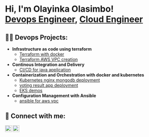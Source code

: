 <h1>Hi, I'm Olayinka Olasimbo! <br/><a href="https://github.com/donwaikay">Devops Engineer</a>, <a href="https://www.linkedin.com/in/olayinkaolasimbo/">Cloud Engineer</a>

<h2>👨‍💻 Devops Projects:</h2>

- <b>Infrastructure as code using terraform</b>
  - [Terraform with docker](https://github.com/donwaikay/terraform-docker)
  - [Terraform AWS VPC creation](https://github.com/donwaikay/terraform_vpc_creation)
- <b>Continous Integration and Delivery</b>
  - [CI/CD for java application](https://github.com/donwaikay/CICD_Java_gradle_application)
- <b>Containerization and Orchestration with docker and kubernetes</b>
  - [Kubernetes nginx mongodb deployment](https://github.com/donwaikay/kubernetes_nginx_mongodb)
  - [voting result app deployment](https://github.com/donwaikay/voting_result_app_k8s.git)
  - [EKS demos](https://github.com/donwaikay/eks-demos)
- <b>Configuration Management with Ansible</b>
  - [ansible for aws vpc](https://github.com/donwaikay/ansible-aws-vpc)

<h2> 🤳 Connect with me:</h2>

[<img align="left" alt="JoshMadakor | Twitter" width="22px" src="https://cdn.jsdelivr.net/npm/simple-icons@v3/icons/twitter.svg" />][twitter]
[<img align="left" alt="JoshMadakor | LinkedIn" width="22px" src="https://cdn.jsdelivr.net/npm/simple-icons@v3/icons/linkedin.svg" />][linkedin]

[twitter]: https://twitter.com/donwaikay
[linkedin]: https://linkedin.com/in/olayinkaolasimbo

<!--
**joshmadakor1/joshmadakor1** is a ✨ _special_ ✨ repository because its `README.md` (this file) appears on your GitHub profile.

Here are some ideas to get you started:

- 🔭 I’m currently working on ...
- 🌱 I’m currently learning ...
- 👯 I’m looking to collaborate on ...
- 🤔 I’m looking for help with ...
- 💬 Ask me about ...
- 📫 How to reach me: ...
- 😄 Pronouns: ...
- ⚡ Fun fact: ...
-->
